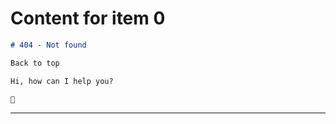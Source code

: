 # Content for item 0

```markdown
# 404 - Not found

Back to top

Hi, how can I help you?

🦙
```

----
